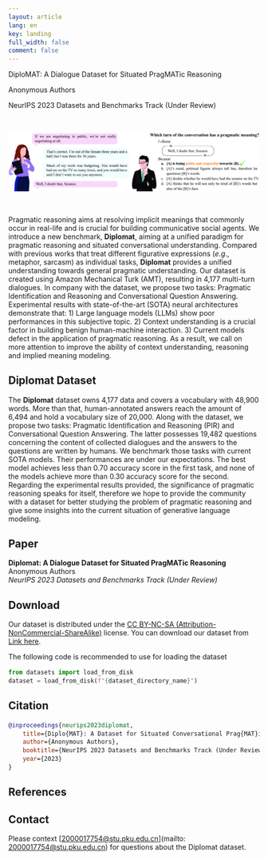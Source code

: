 ```yaml
---
layout: article
lang: en
key: landing
full_width: false
comment: false
---
```



<div class="title">
DiploMAT: A Dialogue Dataset for Situated PragMATic Reasoning <br>

<span class="info"> Anonymous Authors </span> <br>

<span class="info">NeurIPS 2023 Datasets and Benchmarks Track (Under Review) </span>
</div>

<br>

![](/assets/images/teaser.png)

<br>

Pragmatic reasoning aims at resolving implicit meanings that commonly occur in real-life and is crucial for building communicative social agents.
We introduce a new benchmark, **Diplomat**, aiming at a unified paradigm for pragmatic reasoning and situated conversational understanding.  Compared with previous works that treat different figurative expressions (*e.g.*, metaphor, sarcasm) as individual tasks, **Diplomat** provides a unified understanding towards general pragmatic understanding. Our dataset is created using Amazon Mechanical Turk (AMT), resulting in 4,177 multi-turn dialogues. In company with the dataset, we propose two tasks: Pragmatic Identification and Reasoning and Conversational Question Answering. Experimental results with state-of-the-art (SOTA) neural architectures demonstrate that: 1) Large language models (LLMs) show poor performances in this subjective topic. 2) Context understanding is a crucial factor in building benign human-machine interaction. 3) Current models defect in the application of pragmatic reasoning. As a result, we call on more attention to improve the ability of context understanding, reasoning and implied meaning modeling.


## Diplomat Dataset
The **Diplomat** dataset owns 4,177 data and covers a vocabulary with 48,900 words. More than that, human-annotated answers reach the amount of 6,494 and hold a vocabulary size of 20,000. Along with the dataset, we propose two tasks:  Pragmatic Identification and Reasoning (PIR) and Conversational Question Answering. The latter possesses 19,482 questions concerning the content of collected dialogues and the answers to the questions are written by humans. We benchmark those tasks with current SOTA models. Their performances are under our expectations. The best model achieves less than 0.70 accuracy score in the first task, and none of the models achieve more than 0.30 accuracy score for the second. Regarding the experimental results provided, the significance of pragmatic reasoning speaks for itself, therefore we hope to provide the community with a dataset for better studying the problem of pragmatic reasoning and give some insights into the current situation of generative language modeling.


## Paper


**Diplomat: A Dialogue Dataset for Situated PragMATic Reasoning** <br>
Anonymous Authors <br>
*NeurIPS 2023 Datasets and Benchmarks Track (Under Review)*

## Download

Our dataset is distributed under the [CC BY-NC-SA (Attribution-NonCommercial-ShareAlike)](https://creativecommons.org/licenses/by-nc-sa/4.0/) license. You can download our dataset from [Link here](https://drive.google.com/drive/folders/1Z33-6pXay9R-zRXJcFNtxaZMjTv9Zfs9?usp=share_link).

The following code is recommended to use for loading the dataset
```python
from datasets import load_from_disk
dataset = load_from_disk(f"{dataset_directory_name}")
```


## Citation

```bibtex
@inproceedings{neurips2023diplomat,
    title={Diplo{MAT}: A Dataset for Situated Conversational Prag{MAT}ic Reasoning},
    author={Anonymous Authors},
    booktitle={NeurIPS 2023 Datasets and Benchmarks Track (Under Review)},
    year={2023}
}
```

## References



## Contact

Please context [2000017754@stu.pku.edu.cn](mailto: 2000017754@stu.pku.edu.cn) for questions about the Diplomat dataset.
